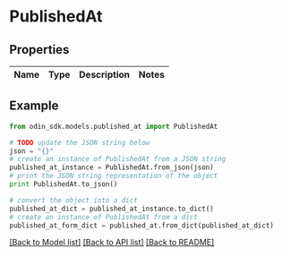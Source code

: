 # PublishedAt


## Properties

Name | Type | Description | Notes
------------ | ------------- | ------------- | -------------

## Example

```python
from odin_sdk.models.published_at import PublishedAt

# TODO update the JSON string below
json = "{}"
# create an instance of PublishedAt from a JSON string
published_at_instance = PublishedAt.from_json(json)
# print the JSON string representation of the object
print PublishedAt.to_json()

# convert the object into a dict
published_at_dict = published_at_instance.to_dict()
# create an instance of PublishedAt from a dict
published_at_form_dict = published_at.from_dict(published_at_dict)
```
[[Back to Model list]](../README.md#documentation-for-models) [[Back to API list]](../README.md#documentation-for-api-endpoints) [[Back to README]](../README.md)


